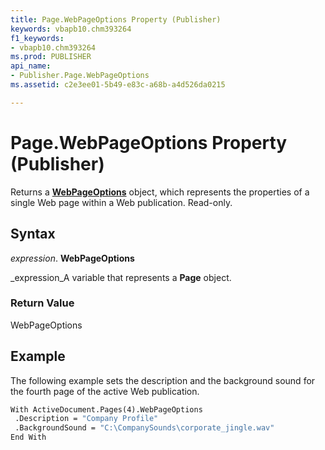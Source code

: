 ```yaml
---
title: Page.WebPageOptions Property (Publisher)
keywords: vbapb10.chm393264
f1_keywords:
- vbapb10.chm393264
ms.prod: PUBLISHER
api_name:
- Publisher.Page.WebPageOptions
ms.assetid: c2e3ee01-5b49-e83c-a68b-a4d526da0215

---
```



# Page.WebPageOptions Property (Publisher)

Returns a  **[WebPageOptions](webpageoptions-object-publisher.md)** object, which represents the properties of a single Web page within a Web publication. Read-only.


## Syntax

 _expression_. **WebPageOptions**

 _expression_A variable that represents a  **Page** object.


### Return Value

WebPageOptions


## Example

The following example sets the description and the background sound for the fourth page of the active Web publication.


```vb
With ActiveDocument.Pages(4).WebPageOptions 
 .Description = "Company Profile" 
 .BackgroundSound = "C:\CompanySounds\corporate_jingle.wav" 
End With 

```


